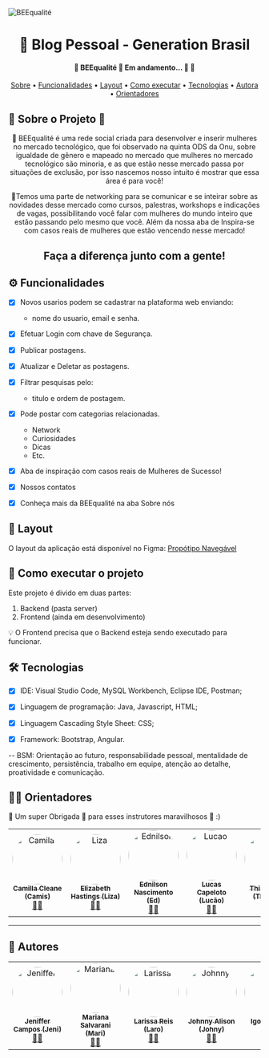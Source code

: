 ![BEEqualité](https://user-images.githubusercontent.com/79121527/117213464-05625580-add2-11eb-86b1-5409c3d6180a.png)

<h1 align="center"> 📱 Blog Pessoal - Generation Brasil </h1>
  
  <h4 align="center"> 
	🚧  BEEqualité 🐝 Em andamento... 🚀 🚧
</h4>


 <p align="center">
 <a href="#-sobre-o-projeto">Sobre</a> •
 <a href="#-funcionalidades">Funcionalidades</a> •
 <a href="#-layout">Layout</a> • 
 <a href="#-como-executar-o-projeto">Como executar</a> • 
 <a href="#-tecnologias">Tecnologias</a> • 
 <a href="#-autores">Autora</a> • 
 <a href="#-orientadores">Orientadores</a> 
</p>

## 📄 Sobre o Projeto 🐝
<p align="center"> 
	🐝 BEEqualité é uma rede social criada para desenvolver e inserir mulheres no mercado tecnológico, que foi observado na quinta ODS da Onu, sobre igualdade de gênero e mapeado no mercado que mulheres no mercado tecnológico são minoria, e as que estão nesse mercado passa por situações de exclusão, por isso nascemos nosso  intuito é mostrar que essa área é para você!
	</p>
<p align="center"> 
	🐝Temos uma parte de networking para se comunicar e se inteirar sobre as novidades desse mercado como cursos, palestras, workshops e indicações de vagas, possibilitando você falar com mulheres do mundo inteiro que estão passando pelo mesmo que você.
Além da nossa aba de Inspira-se com casos reais de mulheres que estão vencendo nesse mercado! 
	</p>
<h2 align="center"> 
                Faça a diferença junto com a gente!
	</h2>


## ⚙️ Funcionalidades

- [x] Novos usarios podem se cadastrar na plataforma web enviando:
	- nome do usuario, email e senha.
- [x] Efetuar Login com chave de Segurança.
- [x] Publicar postagens.
- [x] Atualizar e Deletar as postagens.
- [x] Filtrar pesquisas pelo:
	- titulo e ordem de postagem. 
- [x] Pode postar com categorias relacionadas.
	- Network
	- Curiosidades
	- Dicas
	- Etc. 
- [x] Aba de inspiração com casos reais de Mulheres de Sucesso!
- [x] Nossos contatos
- [x] Conheça mais da BEEqualité na aba Sobre nós


## 🎨 Layout

O layout da aplicação está disponível no Figma:
[Propótipo Navegável](https://www.figma.com/file/lTrG1GwDC94aPFEuSQtWkX/BEEqualit%C3%A9)




## 🚀 Como executar o projeto

Este projeto é divido em duas partes:
1. Backend (pasta server) 
2. Frontend (ainda em desenvolvimento)

💡 O Frontend precisa que o Backend esteja sendo executado para funcionar.



## 🛠️ Tecnologias

- [x] IDE: Visual Studio Code, MySQL Workbench, Eclipse IDE, Postman;
- [x] Linguagem de programação: Java, Javascript, HTML;
- [x] Linguagem Cascading Style Sheet: CSS;
- [x] Framework: Bootstrap, Angular.


-- BSM: Orientação ao futuro, responsabilidade pessoal, mentalidade de crescimento, persistência, trabalho em equipe, atenção ao detalhe, proatividade e comunicação.



## 👨‍💻 Orientadores

💛 Um super Obrigada 👏 para esses instrutores maravilhosos 💛 :)

<table>
  <tr>
    	  <td align="center"><a href="https://www.linkedin.com/in/camillacleane/"><img style="border-radius: 50%;" src="https://media-exp1.licdn.com/dms/image/C5603AQHv9qtp6ZPjdA/profile-displayphoto-shrink_800_800/0/1604110535275?e=1623888000&v=beta&t=6r5faAFI5Cg-Csf3NpM9G8FzsfffpPb3d-kMEikhJs0" width="100px;" alt="Camila"/><br /><sub><b>Camilla Cleane (Camis)</b></sub></a><br /><a href="https://github.com/camillacleanne" title="Instrutora Generation Brasil">👨‍🚀</a></td> 
	  <td align="center"><a href="https://www.linkedin.com/in/elizabeth-hastings/"><img style="border-radius: 50%;" src="https://media-exp1.licdn.com/dms/image/C4E03AQGV_K5KF8CE7A/profile-displayphoto-shrink_800_800/0/1531913155612?e=1623888000&v=beta&t=VVaZvLFZCdzrxgC2QKwa9r3vAd7Ozjk2gU0llYRIzDM" width="100px;" alt="Liza"/><br /><sub><b>Elizabeth Hastings (Liza)</b></sub></a><br /><a href="https://www.linkedin.com/in/elizabeth-hastings/" title="Instrutora Generation Brasil">👨‍🚀</a></td> 
         <td align="center"><a href="https://www.linkedin.com/in/ednilson-nascimento-41747013/"><img style="border-radius: 50%;" src="https://avatars.githubusercontent.com/u/57823621?v=4" width="100px;" alt="Ednilson"/><br /><sub><b>Ednilson Nascimento (Ed)</b></sub></a><br /><a href="https://github.com/EDNILSON-NASCIMENTO" title="Instrutor Generation Brasil">👨‍🚀</a></td> 
	<td align="center"><a href="https://www.linkedin.com/in/lucas-capelotto-da-silva-43b26216a/"><img style="border-radius: 50%;" src="https://avatars.githubusercontent.com/u/57732522?v=4" width="100px;" alt="Lucao"/><br /><sub><b>Lucas Capeloto (Lucão)</b></sub></a><br /><a href="https://github.com/LucasCapSilva" title="Instrutor Generation Brasil">👨‍🚀</a></td>
    <td align="center"><a href="https://www.linkedin.com/in/thicode/"><img style="border-radius: 50%;" src="https://avatars.githubusercontent.com/u/50744116?v=4" width="100px;" alt="Thi"/><br /><sub><b>Thiago Lima (Thi.code)</b></sub></a><br /><a href="https://github.com/limathiagos" title="Instrutor Generation Brasil">👨‍🚀</a></td>	  
</tr>
</table>

---

## 👩 Autores

<table>
  <tr>
    <td align="center"><a href="https://www.linkedin.com/in/jeniffer-campos-187738157/"><img style="border-radius: 50%;" src="https://avatars.githubusercontent.com/u/53885045?v=4" width="100px;" alt="Jeniffer"/><br /><sub><b>Jeniffer Campos (Jeni)</b></sub></a><br /><a href="https://github.com/Jeniffersc" title="Desenvolvedora FullStack Java Jr.">👨‍🚀</a></td> 
     <td align="center"><a href="https://www.linkedin.com/in/mariana-salvarani-da-silva-a005ab14b/"><img style="border-radius: 50%;" src="https://avatars.githubusercontent.com/u/72527122?v=4" width="100px;" alt="Mariana"/><br /><sub><b>Mariana Salvarani (Mari)</b></sub></a><br /><a href="https://github.com/marisalvarani" title="Desenvolvedora FullStack Java Jr.">👨‍🚀</a></td> 
    <td align="center"><a href="https://www.linkedin.com/in/larissamreis/"><img style="border-radius: 50%;" src="https://avatars.githubusercontent.com/u/79121527?s=400&u=0489c8337514ef5aecb1307f8cf402def7063810&v=4" width="100px;" alt="Larissa"/><br /><sub><b>Larissa Reis (Laro)</b></sub></a><br /><a href="https://github.com/laroreis" title="Desenvolvedora FullStack Java Jr.">👨‍🚀</a></td> 
     <td align="center"><a href="https://www.linkedin.com/in/johnny-alison/"><img style="border-radius: 50%;" src="https://avatars.githubusercontent.com/u/78670618?v=4" width="100px;" alt="Johnny"/><br /><sub><b>Johnny Alison (Johny)</b></sub></a><br /><a href="https://github.com/johnny-rizzo" title="Desenvolvedor FullStack Java Jr.">👨‍🚀</a></td>
    <td align="center"><a href="https://www.linkedin.com/in/igorjps/"><img style="border-radius: 50%;" src="https://cdn.discordapp.com/attachments/818568460418154537/841695228711796776/Sem_titulo.png" width="100px;" alt="Igor"/><br /><sub><b>Igor Pereira (Igor)</b></sub></a><br /><a href="https://github.com/igorpdev" title="Desenvolvedor FullStack Java Jr.">👨‍🚀</a></td> 
    
  </tr>
  </table>
